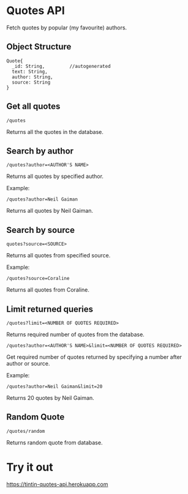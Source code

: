 # Quotes API

Fetch quotes by popular (my favourite) authors.

## Object Structure

```
Quote{
  _id: String,         //autogenerated
  text: String,
  author: String,
  source: String
}
```

## Get all quotes

```
/quotes
```

Returns all the quotes in the database.

## Search by author

```
/quotes?author=<AUTHOR'S NAME>
```

Returns all quotes by specified author.

Example:

```
/quotes?author=Neil Gaiman
```

Returns all quotes by Neil Gaiman.

## Search by source

```
quotes?source=<SOURCE>
```

Returns all quotes from specified source.

Example:

```
/quotes?source=Coraline
```

Returns all quotes from Coraline.

## Limit returned queries

```
/quotes?limit=<NUMBER OF QUOTES REQUIRED>
```
Returns required number of quotes from the database.

```
/quotes?author=<AUTHOR'S NAME>&limit=<NUMBER OF QUOTES REQUIRED>
```

Get required number of quotes returned by specifying a number after author or source.

Example:

```
/quotes?author=Neil Gaiman&limit=20
```
Returns 20 quotes by Neil Gaiman.

## Random Quote

```
/quotes/random
```

Returns random quote from database.

# Try it out

https://tintin-quotes-api.herokuapp.com

